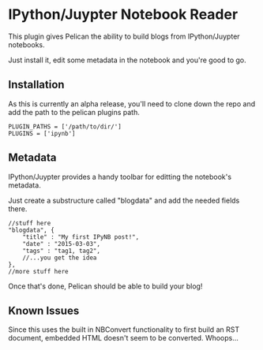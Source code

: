 IPython/Juypter Notebook Reader
===============================

This plugin gives Pelican the ability to build blogs from IPython/Juypter notebooks.

Just install it, edit some metadata in the notebook and you're good to go.

Installation
------------

As this is currently an alpha release, you'll need to clone down the repo and add the path to the pelican plugins path.

    PLUGIN_PATHS = ['/path/to/dir/']
    PLUGINS = ['ipynb']

Metadata
--------

IPython/Juypter provides a handy toolbar for editting the notebook's metadata.

Just create a substructure called "blogdata" and add the needed fields there.

    //stuff here
    "blogdata", {
        "title" : "My first IPyNB post!",
        "date" : "2015-03-03",
        "tags" : "tag1, tag2",
        //...you get the idea
    },
    //more stuff here


Once that's done, Pelican should be able to build your blog!

Known Issues
------------

Since this uses the built in NBConvert functionality to first build an RST document, embedded HTML doesn't seem to be converted. Whoops...
